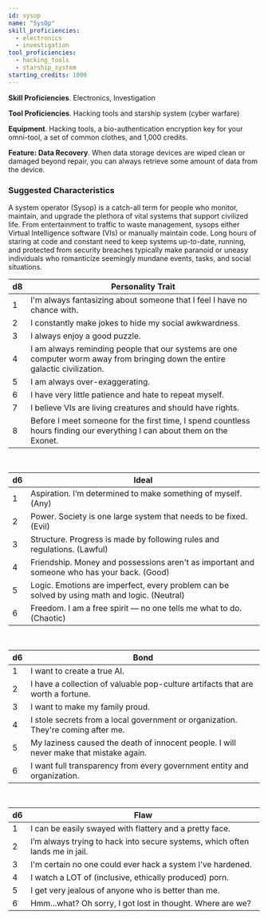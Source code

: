 ```yaml
---
id: sysop
name: "SysOp"
skill_proficiencies:
  - electronics
  - investigation
tool_proficiencies:
  - hacking_tools
  - starship_system
starting_credits: 1000
---
```


__Skill Proficiencies__. Electronics, Investigation

__Tool Proficiencies__. Hacking tools and starship system (cyber warfare)

__Equipment__. Hacking tools, a bio-authentication encryption key for your omni-tool, a set of common clothes, and 1,000
credits.

__Feature: Data Recovery__. When data storage devices are wiped clean or damaged beyond repair, you can always retrieve
some amount of data from the device.

<div class="hr"></div>

### Suggested Characteristics
A system operator (Sysop) is a catch-all term for people who monitor, maintain, and upgrade the plethora of vital systems
that support civilized life. From entertainment to traffic to waste management, sysops either Virtual Intelligence software (VIs)
or manually maintain code. Long hours of staring at code and constant need to keep systems up-to-date, running, and protected
from security breaches typically make paranoid or uneasy individuals who romanticize seemingly mundane events, tasks,
and social situations.

d8 | Personality Trait
--- | ---
1 | I'm always fantasizing about someone that I feel I have no chance with.
2 | I constantly make jokes to hide my social awkwardness.
3 | I always enjoy a good puzzle.
4	| I am always reminding people that our systems are one computer worm away from bringing down the entire galactic civilization.
5	| I am always over-exaggerating.
6	| I have very little patience and hate to repeat myself.
7	| I believe VIs are living creatures and should have rights.
8	| Before I meet someone for the first time, I spend countless hours finding our everything I can about them on the Exonet.

<br>

d6 | Ideal
--- | ---
1	| Aspiration. I’m determined to make something of myself. (Any)
2	| Power. Society is one large system that needs to be fixed. (Evil)
3	| Structure. Progress is made by following rules and regulations. (Lawful)
4	| Friendship. Money and possessions aren't as important and someone who has your back. (Good)
5	| Logic. Emotions are imperfect, every problem can be solved by using math and logic. (Neutral)
6 | Freedom. I am a free spirit — no one tells me what to do. (Chaotic)

<br>

d6 | Bond
--- | ---
1 | I want to create a true AI.
2	| I have a collection of valuable pop-culture artifacts that are worth a fortune.
3 | I want to make my family proud.
4 | I stole secrets from a local government or organization. They're coming after me.
5	| My laziness caused the death of innocent people. I will never make that mistake again.
6	| I want full transparency from every government entity and organization.

<br>

d6 | Flaw
--- | ---
1 | I can be easily swayed with flattery and a pretty face.
2 | I’m always trying to hack into secure systems, which often lands me in jail.
3 | I'm certain no one could ever hack a system I've hardened.
4 | I watch a LOT of (inclusive, ethically produced) porn.
5 | I get very jealous of anyone who is better than me.
6 | Hmm...what? Oh sorry, I got lost in thought. Where are we?
